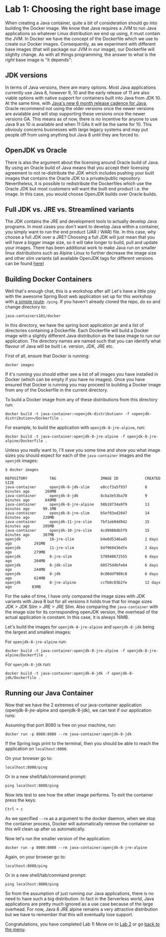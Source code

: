 # Lab 1: Choosing the right base image

When creating a Java container, quite a bit of consideration should go into building the Docker image. We know that Java requires a JVM to run Java applications so whatever Linux distribution we end up using, it must contain the JVM. In Docker we have the concept of the Dockerfile which we use to create our Docker images. Consequently, as we experiment with different base images (that will package our JVM in our image), our Dockerfile will slighlty change. As with all things programming, the answer to what is the _right_ base image is "it depends":

## JDK versions

In terms of Java versions, there are many options. Most Java applications currently use Java 8, however 9, 10 and the early release of 11 are also viable options with native support for containers built into Java from JDK 10. At the same time, with [Java's new 6 month release cadence for Java](https://blogs.oracle.com/java-platform-group/update-and-faq-on-the-java-se-release-cadence), Oracle recommend not using the older versions once the newer versions are avialable and will stop supporting these versions once the newer versions GA. This means as of now, there is no incentive for anyone to use Java 9 as 10 is available and when 11 GAs it will be the same for 10. This obviouly concerns businesses with large legacy systems and may put people off from using anything but Java 8 until they are forced to. 

## OpenJDK vs Oracle

There is also the argument about the licensing around Oracle build of Java. By using an Oracle build of Java means that you accept their licensing agreement to not re-distribute the JDK which includes pushing your built images that contains the Oracle JDK to a private/public repository. Nevertheless, it is possible to redistribute the Dockerfiles which use the Oracle JDK but most customers will want the built end product i.e. the image. In this case, you would choose OpenJDK builds over Oracle builds. 

## Full JDK vs. JRE vs. Streamlined variants 

The JDK contains the JRE and development tools to actually develop Java programs. In most cases you don't want to develop Java within a container, you simply want to run the end product (JAR / WAR) file. In this case, why choose a full JDK over a JRE? Choosing a full JDK will just mean that you will have a bigger image size, so it will take longer to build, pull and update your images. There has been additional work to make Java run on smaller linux distributions such as Alpine Linux to further decrease the image size and other slim variants (all available OpenJDK tags for different versions can be found [here](https://hub.docker.com/_/openjdk/))

## Building Docker Containers

Well that's enough chat, this is a workshop after all! Let's have a little play with the awesome Spring Boot web application   set up for this workshop with [a simple route](../src/main/java/com/ibm/code/java/ping/PingController.java): `/ping`. If you haven't already cloned the repo, do so and change directory to:

```
java-containers101/docker
``` 

In this directory, we have the spring boot application jar and a list of directories containing a Dockerfile. Each Dockerfile will build a Docker image with a slightly different Java distribution as the base image to run our application. The directory names are named such that you can identify what flavour of Java will be built i.e. version, JDK, JRE etc.

First of all, ensure that Docker is running:

```
docker images
```

If it's running you should either see a list of all images you have installed in Docker (which can be empty if you have no images). Once you have ensured that Docker is running you may proceed to building a Docker image from any of the Dockerfile in the current directory.

To build a Docker image from any of these distributions from this directory run:

```
docker build -t java-container:<openjdk-distribution> -f <openjdk-distribution>/Dockerfile .
```

For example, to build the application with `openjdk-8-jre-alpine`, run:

```
docker build -t java-container:openjdk-8-jre-alpine -f openjdk-8-jre-alpine/Dockerfile .
```

Unless you really want to, I'll save you some time and show you what image sizes you should expect for each of the `java-container` images and the `openjdk` images:

```
$ docker images

REPOSITORY          TAG                    IMAGE ID            CREATED             SIZE
java-container      openjdk-8-jdk-slim     e0ccf3a5f937        8 minutes ago       260MB
java-container      openjdk-8-jdk          8cba3e53ba70        9 minutes ago       640MB
java-container      openjdk-8-jre-alpine   58b18734a9f9        13 minutes ago      99.1MB
java-container      openjdk-8-jre-slim     b5ef03ed2047        14 minutes ago      220MB
java-container      openjdk-11-jre-slim    7bf1eb0dd942        15 minutes ago      295MB
java-container      openjdk-10-jre-slim    4cd9988db5f9        15 minutes ago      307MB
openjdk             10-jre-slim            b4e0d5346a45        2 days ago          291MB
openjdk             11-jre-slim            64f969436dfe        2 days ago          279MB
openjdk             8-jre-slim             578940672555        6 days ago          204MB
openjdk             8-jdk-slim             60575d4bfe64        6 days ago          244MB
openjdk             8-jdk                  8c80ddf988c8        6 days ago          624MB
openjdk             8-jre-alpine           ccfb0c83b2fe        12 days ago         83MB
```

For the sake of time, I have only compared the image sizes with JDK variants with Java 8 but for all versions it holds true that for image sizes JDK > JDK Slim > JRE > JRE Slim. Also comparing the `java-container` with the image size for its corresponding openJDK version, the overhead of the actual application is constant. In this case, it is always 16MB. 

Let's build the images for `openjdk-8-jre-alpine` and `openjdk-8-jdk` being the largest and smallest images:

For `openjdk-8-jre-alpine` run:

```
docker build -t java-container:openjdk-8-jre-alpine -f openjdk-8-jre-alpine/Dockerfile .
```

For `openjdk-8-jdk` run:

```
docker build -t java-container:openjdk-8-jdk -f openjdk-8-jdk/Dockerfile .
```

## Running our Java Container 

Now that we have the 2 extremes of our java-container application (openjdk-8-jre-alpine and openjdk-8-jdk), we can test if our application runs:

Assuming that port 8080 is free on your machine, run:

```
docker run -p 8080:8080 --rm java-container:openjdk-8-jdk
```

If the Spring logs print to the terminal, then you should be able to reach the application on `localhost:8080`. 

On your browser go to:

```
localhost:8080/ping
```

Or in a new shell/tab/command prompt:

```
ping localhost:8080/ping
```

Now lets test to see how the other image performs. To exit the container press the keys: 

```
Ctrl + c
```

As we specified `--rm` as a argument to the docker daemon, when we stop the container process, Docker will automatically remove the container so this will clean up after us automatically.

Now let's run the smaller version of the application:

```
docker run -p 8080:8080 --rm java-container:openjdk-8-jre-alpine
```

Again, on your browser go to:

```
localhost:8080/ping
```

Or in a new shell/tab/command prompt:

```
ping localhost:8080/ping
```

So from the assumption of just running our Java applications, there is no need to have such a big distribution. In fact in the Serverless world, Java applications are pretty much ignored as a use case because of the large overhead. For now, Java 8 JRE alpine remains a very attractive distribution but we have to remember that this will eventually lose support. 

Congratulations, you have completed Lab 1! Move on to [Lab 2](./Lab_2.md) or go [back to the menu](../README.md).
